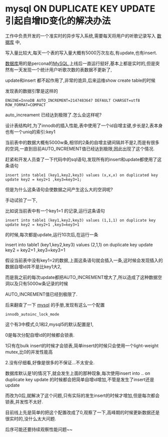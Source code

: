 # mysql ON DUPLICATE KEY UPDATE 引起自增ID变化的解决办法



工作中负责开发的一个准实时的异步写入系统,需要每天将用户的听歌记录写入 [数据库](http://www.codercto.com/category/database.html) 中,

写入量比较大,每天一个表的写入量大概有5000万次左右,有update,也有insert.

[数据库](http://www.codercto.com/category/database.html)用的是percona的[MySQL](http://www.codercto.com/category/mysql.html),上线后一直运行挺好,基本上都是实时的,但是突然有一天发现一个统计用户听歌次数的表数据不更新了,

update和insert 都不起作用了,非常的诡异,后来运维show create table的时候

发现表的数据引擎是这样的

```
ENGINE=InnoDB AUTO_INCREMENT=2147483647 DEFAULT CHARSET=utf8 ROW_FORMAT=COMPACT 
```

auto_increament 已经达到极限了.怎么会这样呢? 

设计表结构时,为了innodb的插入性能,表中使用了一个id自增主键,步长是2,表本身也有一个uniq的索引:key1

当前表中的数据大概有5000w条,相邻的2条的自增主键间隔并不是2,而是有很多的空洞,一直到目前AUTO_INCREMENT值已经达到极限,因此出现了这个情况.

赶紧和开发人员查了一下代码中的sql语句,发现所有的insert和update都使用了这条语句

```
insert into table1 (key1,key2,key3) values (x,x,x) on duplicated key update key2 = key2+1 ,key3=key3+1;
```

但是为什么这条语句会使数据之间产生这么大的空洞呢? 

手动试验了一下,

比如说当前表中有一个key1=1 的记录,运行这条语句

```
insert into table1 (key1,key2,key3) values (1,1,1) on duplicate key update key2 = key2+1 ,key3=key3+1
```

的时候,每次都是update,运行10次后,在运行一条

insert into table1 (key1,key2,key3) values (2,1,1) on duplicate key update key2 = key2+1 ,key3=key3+1

假设当前表中没有key1=2的数据,上面这条语句就会插入一条,这时候会发现插入的数据自增id并不是比key1大2,

而是我之前的每次update都把AUTO_INCREMENT增大了,所以造成了这种数据空洞以及只有5000w条记录的时候

AUTO_INCREMENT值已经到极限了.

后来翻查了一下 [mysql](http://www.codercto.com/category/mysql.html) 的手册,发现有这么一个配置

```
innodb_autoinc_lock_mode
```

这个有3中模式,0,1和2,mysql5的默认配置是1,

0是每次分配自增id的时候都会锁表.

1只有在bulk insert的时候才会锁表,简单insert的时候只会使用一个light-weight mutex,比0的并发性能高

2.没有仔细看,好像是很多的不保证...不太安全.

数据库默认是1的情况下,就会发生上面的那种现象,每次使用insert into .. on duplicate key update 的时候都会把简单自增id增加,不管是发生了insert还是update

而改为0后,就解决了这个问题,只有实际的发生insert的时候才增加,但是每次都会锁表,并发性不太好.

目前线上先是简单的把这个配置改成了0,观察了一下,高峰期的时候更新数据还是很实时的,没什么太大问题.

后序可能还要持续观察性能问题~~